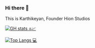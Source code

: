 ### Hi there 👋

This is Karthikeyan, Founder Hion Studios


[![GH stats 🔝📈](https://github-readme-stats.vercel.app/api?username=karthikeyan-krishna&count_private=true&show_icons=true&theme=tokyonight&line_height=33&hide_rank=false)](https://github.com/karthikeyan-krishna/karthikeyan-krishna)


[![Top Langs 💻](https://github-readme-stats.vercel.app/api/top-langs/?username=karthikeyan-krishna&count_private=true&theme=onedark&line_height=30&layout=default)](https://github.com/karthikeyan-krishna/karthikeyan-krishna)
